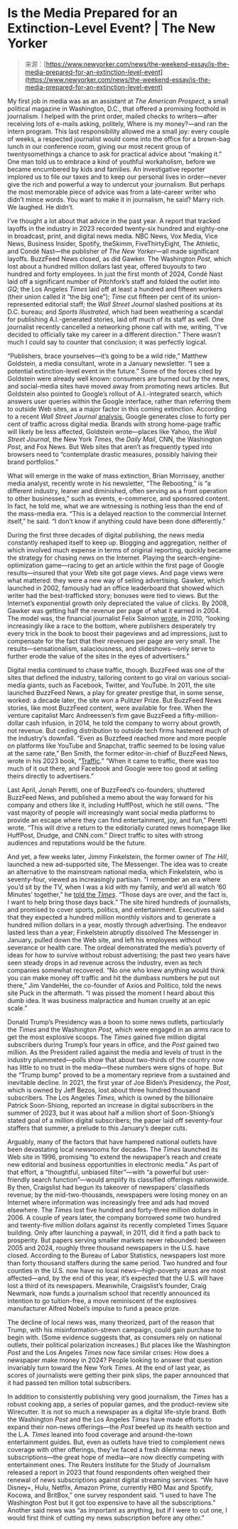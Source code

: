 <!--yml
category: 未分类
date: 2024-05-27 14:45:09
-->

# Is the Media Prepared for an Extinction-Level Event? | The New Yorker

> 来源：[https://www.newyorker.com/news/the-weekend-essay/is-the-media-prepared-for-an-extinction-level-event](https://www.newyorker.com/news/the-weekend-essay/is-the-media-prepared-for-an-extinction-level-event)

My first job in media was as an assistant at *The American Prospect*, a small political magazine in Washington, D.C., that offered a promising foothold in journalism. I helped with the print order, mailed checks to writers—after receiving lots of e-mails asking, politely, Where is my money?—and ran the intern program. This last responsibility allowed me a small joy: every couple of weeks, a respected journalist would come into the office for a brown-bag lunch in our conference room, giving our most recent group of twentysomethings a chance to ask for practical advice about “making it.” One man told us to embrace a kind of youthful workaholism, before we became encumbered by kids and families. An investigative reporter implored us to file our taxes and to keep our personal lives in order—never give the rich and powerful a way to undercut your journalism. But perhaps the most memorable piece of advice was from a late-career writer who didn’t mince words. You want to make it in journalism, he said? Marry rich. We laughed. He didn’t.

I’ve thought a lot about that advice in the past year. A report that tracked layoffs in the industry in 2023 recorded twenty-six hundred and eighty-one in broadcast, print, and digital news media. NBC News, Vox Media, Vice News, Business Insider, Spotify, theSkimm, FiveThirtyEight, The Athletic, and Condé Nast—the publisher of *The New Yorker*—all made significant layoffs. BuzzFeed News closed, as did Gawker. The Washington *Post*, which lost about a hundred million dollars last year, offered buyouts to two hundred and forty employees. In just the first month of 2024, Condé Nast laid off a significant number of Pitchfork’s staff and folded the outlet into *GQ*; the Los Angeles *Times* laid off at least a hundred and fifteen workers (their union called it “the big one”); *Time* cut fifteen per cent of its union-represented editorial staff; the *Wall Street Journal* slashed positions at its D.C. bureau; and *Sports Illustrated*, which had been weathering a scandal for publishing A.I.-generated stories, laid off much of its staff as well. One journalist recently cancelled a networking phone call with me, writing, “I’ve decided to officially take my career in a different direction.” There wasn’t much I could say to counter that conclusion; it was perfectly logical.

“Publishers, brace yourselves—it’s going to be a wild ride,” Matthew Goldstein, a media consultant, wrote in a January newsletter. “I see a potential extinction-level event in the future.” Some of the forces cited by Goldstein were already well known: consumers are burned out by the news, and social-media sites have moved away from promoting news articles. But Goldstein also pointed to Google’s rollout of A.I.-integrated search, which answers user queries within the Google interface, rather than referring them to outside Web sites, as a major factor in this coming extinction. According to a recent *Wall Street Journal* [analysis](https://www.wsj.com/tech/ai/news-publishers-see-googles-ai-search-tool-as-a-traffic-destroying-nightmare-52154074), Google generates close to forty per cent of traffic across digital media. Brands with strong home-page traffic will likely be less affected, Goldstein wrote—places like Yahoo, the *Wall Street Journal*, the New York *Times*, the *Daily Mail*, CNN, the Washington *Post*, and Fox News. But Web sites that aren’t as frequently typed into browsers need to “contemplate drastic measures, possibly halving their brand portfolios.”

What will emerge in the wake of mass extinction, Brian Morrissey, another media analyst, recently wrote in his newsletter, “The Rebooting,” is “a different industry, leaner and diminished, often serving as a front operation to other businesses,” such as events, e-commerce, and sponsored content. In fact, he told me, what we are witnessing is nothing less than the end of the mass-media era. “This is a delayed reaction to the commercial Internet itself,” he said. “I don’t know if anything could have been done differently.”

During the first three decades of digital publishing, the news media constantly reshaped itself to keep up. Blogging and aggregation, neither of which involved much expense in terms of original reporting, quickly became the strategy for chasing news on the Internet. Playing the search-engine-optimization game—racing to get an article within the first page of Google results—insured that your Web site got page views. And page views were what mattered: they were a new way of selling advertising. Gawker, which launched in 2002, famously had an office leaderboard that showed which writer had the best-trafficked story; bonuses were tied to views. But the Internet’s exponential growth only depreciated the value of clicks. By 2008, Gawker was getting half the revenue per page of what it earned in 2004\. The model was, the financial journalist Felix Salmon [wrote](https://www.google.com/url?q=https://web.archive.org/web/20120204065500/http://blogs.reuters.com/felix-salmon/2010/12/01/the-new-gawker-media/&sa=D&source=docs&ust=1707495399986980&usg=AOvVaw0zpRcxh-MSacIDuRnS0CdG), in 2010, “looking increasingly like a race to the bottom, where publishers desperately try every trick in the book to boost their pageviews and ad impressions, just to compensate for the fact that their revenues per page are very small. The results—sensationalism, salaciousness, and slideshows—only serve to further erode the value of the sites in the eyes of advertisers.”

Digital media continued to chase traffic, though. BuzzFeed was one of the sites that defined the industry, tailoring content to go viral on various social-media giants, such as Facebook, Twitter, and YouTube. In 2011, the site launched BuzzFeed News, a play for greater prestige that, in some sense, worked: a decade later, the site won a Pulitzer Prize. But BuzzFeed News stories, like most BuzzFeed content, were available for free. When the venture capitalist Marc Andreessen’s firm gave BuzzFeed a fifty-million-dollar cash infusion, in 2014, he told the company to worry about growth, not revenue. But ceding distribution to outside tech firms hastened much of the industry’s downfall. “Even as Buzzfeed reached more and more people on platforms like YouTube and Snapchat, traffic seemed to be losing value at the same rate,” Ben Smith, the former editor-in-chief of BuzzFeed News, wrote in his 2023 book, “[Traffic](https://www.newyorker.com/magazine/2023/05/15/traffic-ben-smith-book-review).” “When it came to traffic, there was too much of it out there, and Facebook and Google were too good at selling theirs directly to advertisers.”

Last April, Jonah Peretti, one of BuzzFeed’s co-founders, shuttered BuzzFeed News, and published a memo about the way forward for his company and others like it, including HuffPost, which he still owns. “The vast majority of people will increasingly want social media platforms to provide an escape where they can find entertainment, joy, and fun,” Peretti wrote. “This will drive a return to the editorially curated news homepage like HuffPost, Drudge, and CNN.com.” Direct traffic to sites with strong audiences and reputations would be the future.

And yet, a few weeks later, Jimmy Finkelstein, the former owner of *The Hill*, launched a new ad-supported site, The Messenger. The idea was to create an alternative to the mainstream national media, which Finkelstein, who is seventy-four, viewed as increasingly partisan. “I remember an era where you’d sit by the TV, when I was a kid with my family, and we’d all watch ‘60 Minutes’ together,” he [told the *Times*](https://www.nytimes.com/2023/03/10/business/media/the-messenger-jimmy-finkelstein.html). “Those days are over, and the fact is, I want to help bring those days back.” The site hired hundreds of journalists, and promised to cover sports, politics, and entertainment. Executives said that they expected a hundred million monthly visitors and to generate a hundred million dollars in a year, mostly through advertising. The endeavor lasted less than a year; Finkelstein abruptly dissolved The Messenger in January, pulled down the Web site, and left his employees without severance or health care. The ordeal demonstrated the media’s poverty of ideas for how to survive without robust advertising; the past two years have seen steady drops in ad revenue across the industry, even as tech companies somewhat recovered. “No one who knew anything would think you can make money off traffic and hit the dumbass numbers he put out there,” Jim VandeHei, the co-founder of Axios and Politico, told the news site Puck in the aftermath. “I was pissed the moment I heard about this dumb idea. It was business malpractice and human cruelty at an epic scale.”

Donald Trump’s Presidency was a boon to some news outlets, particularly the *Times* and the Washington *Post*, which were engaged in an arms race to get the most explosive scoops. The *Times* gained five million digital subscribers during Trump’s four years in office, and the *Post* gained two million. As the President railed against the media and levels of trust in the industry plummeted—polls show that about two-thirds of the country now has little to no trust in the media—these numbers were signs of hope. But the “Trump bump” proved to be a momentary reprieve from a sustained and inevitable decline. In 2021, the first year of Joe Biden’s Presidency, the *Post*, which is owned by Jeff Bezos, lost about three hundred thousand subscribers. The Los Angeles *Times*, which is owned by the billionaire Patrick Soon-Shiong, reported an increase in digital subscribers in the summer of 2023, but it was about half a million short of Soon-Shiong’s stated goal of a million digital subscribers; the paper laid off seventy-four staffers that summer, a prelude to this January’s deeper cuts.

Arguably, many of the factors that have hampered national outlets have been devastating local newsrooms for decades. The *Times* launched its Web site in 1996, promising “to extend the newspaper’s reach and create new editorial and business opportunities in electronic media.” As part of that effort, a “thoughtful, unbiased filter”—with “a powerful but user-friendly search function”—would amplify its classified offerings nationwide. By then, Craigslist had begun its takeover of newspapers’ classifieds revenue; by the mid-two-thousands, newspapers were losing money on an Internet where information was increasingly free and ads had moved elsewhere. The *Times* lost five hundred and forty-three million dollars in 2006\. A couple of years later, the company borrowed some two hundred and twenty-five million dollars against its recently completed Times Square building. Only after launching a paywall, in 2011, did it find a path back to prosperity. But papers serving smaller markets never rebounded: between 2005 and 2024, roughly three thousand newspapers in the U.S. have closed. According to the Bureau of Labor Statistics, newspapers lost more than forty thousand staffers during the same period. Two hundred and four counties in the U.S. now have no local news—high-poverty areas are most affected—and, by the end of this year, it’s expected that the U.S. will have lost a third of its newspapers. Meanwhile, Craigslist’s founder, Craig Newmark, now funds a journalism school that recently announced its intention to go tuition-free, a move reminiscent of the explosives manufacturer Alfred Nobel’s impulse to fund a peace prize.

The decline of local news was, many theorized, part of the reason that Trump, with his misinformation-strewn campaign, could gain purchase to begin with. (Some evidence suggests that, as consumers rely on national outlets, their political polarization increases.) But places like the Washington *Post* and the Los Angeles *Times* now face similar crises: How does a newspaper make money in 2024? People looking to answer that question invariably turn toward the New York *Times*. At the end of last year, as scores of journalists were getting their pink slips, the paper announced that it had passed ten million total subscribers.

In addition to consistently publishing very good journalism, the *Times* has a robust cooking app, a series of popular games, and the product-review site Wirecutter. It is not so much a newspaper as a digital life-style brand. Both the Washington *Post* and the Los Angeles *Times* have made efforts to expand their non-news offerings—the *Post* beefed up its health section and the L.A. *Times* leaned into food coverage and around-the-town entertainment guides. But, even as outlets have tried to complement news coverage with other offerings, they’ve faced a fresh dilemma: news subscriptions—the great hope of media—are now directly competing with entertainment ones. The Reuters Institute for the Study of Journalism released a report in 2023 that found respondents often weighed their renewal of news subscriptions against digital streaming services. “We have Disney+, Hulu, Netflix, Amazon Prime, currently HBO Max and Spotify, Kocowa, and BritBox,” one survey respondent said. “I used to have The Washington Post but it got too expensive to have all the subscriptions.” Another said news was “as important as anything, but if I were to cut one, I would first think of cutting my news subscription before any other.”